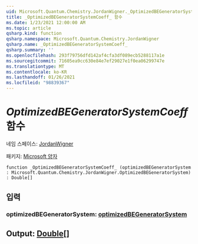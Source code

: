 ```yaml
---
uid: Microsoft.Quantum.Chemistry.JordanWigner._OptimizedBEGeneratorSystemCoeff_
title: _OptimizedBEGeneratorSystemCoeff_ 함수
ms.date: 1/23/2021 12:00:00 AM
ms.topic: article
qsharp.kind: function
qsharp.namespace: Microsoft.Quantum.Chemistry.JordanWigner
qsharp.name: _OptimizedBEGeneratorSystemCoeff_
qsharp.summary: ''
ms.openlocfilehash: 293f79756dfd142af4cfa3df089ecb5288117a1e
ms.sourcegitcommit: 71605ea9cc630e84e7ef29027e1f0ea06299747e
ms.translationtype: MT
ms.contentlocale: ko-KR
ms.lasthandoff: 01/26/2021
ms.locfileid: "98839367"
---
```

# <a name="_optimizedbegeneratorsystemcoeff_-function"></a>_OptimizedBEGeneratorSystemCoeff_ 함수

네임 스페이스: [JordanWigner](xref:Microsoft.Quantum.Chemistry.JordanWigner)

패키지: [Microsoft 양자](https://nuget.org/packages/Microsoft.Quantum.Chemistry)




```qsharp
function _OptimizedBEGeneratorSystemCoeff_ (optimizedBEGeneratorSystem : Microsoft.Quantum.Chemistry.JordanWigner.OptimizedBEGeneratorSystem) : Double[]
```


## <a name="input"></a>입력

### <a name="optimizedbegeneratorsystem--optimizedbegeneratorsystem"></a>optimizedBEGeneratorSystem: [optimizedBEGeneratorSystem](xref:Microsoft.Quantum.Chemistry.JordanWigner.OptimizedBEGeneratorSystem)





## <a name="output--double"></a>Output: [Double](xref:microsoft.quantum.lang-ref.double)[]


